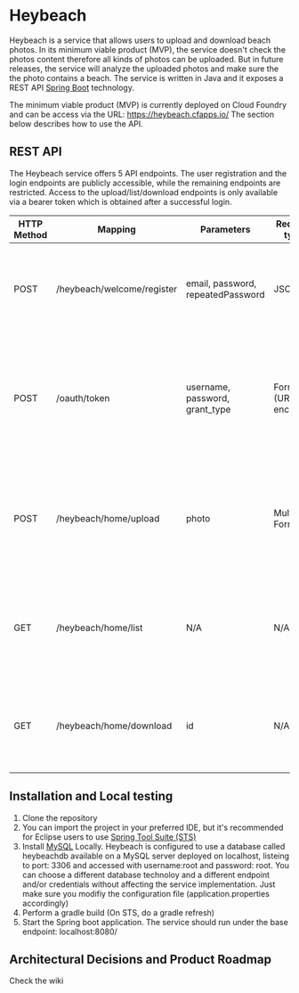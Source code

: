 # Heybeach

Heybeach is a service that allows users to upload and download beach photos. In its minimum viable product (MVP), the service doesn't check the photos content therefore all kinds of photos can be uploaded. But in future releases, the service will analyze the uploaded photos and make sure the the photo contains a beach. The service is written in Java and it exposes a REST API [Spring Boot](https://projects.spring.io/spring-boot/) technology.

The minimum viable product (MVP) is currently deployed on Cloud Foundry and can be access via the URL: https://heybeach.cfapps.io/
The section below describes how to use the API.

## REST API
The Heybeach service offers 5 API endpoints. The user registration and the login endpoints are publicly accessible, while the remaining endpoints are restricted. Access to the upload/list/download endpoints is only available via a bearer token which is obtained after a successful login.  

| HTTP Method | Mapping | Parameters | Request type | Authentication |Description |
| --- |--- | --- | --- | --- | --- |
| POST | /heybeach/welcome/register | email, password, repeatedPassword | JSON | N/A |Registers a new user. email: must have a valid email format xxx@yyy.zz password and repeatedPassword must be identical  |
| POST | /oauth/token | username, password, grant_type | Form (URL-encoded) | Basic Authentication: username: "heybeachapiclientid", password: "Ob747dilVK" | User login. username should be set to the registered user's email, password should be set the registered user password. grant_type must be set to the value 'password' |
| POST | /heybeach/home/upload | photo | Multipart Form | Bearer token |Uploads a photo for the authenticated user. the parameter photo is set to the photo's file. Accepted content types: image/jpeg and image/png |
| GET | /heybeach/home/list | N/A | N/A | Bearer token | Lists all photo's info for the authentication user. The response is a JSON array. Each elements contain a photo's info: id, name, type |
|GET | /heybeach/home/download | id | N/A | Bearer token | Downloads one photo that was uploaded by the authenticated user identified by id (that can be fetched by a /list request) |
## Installation and Local testing
1. Clone the repository
2. You can import the project in your preferred IDE, but it's recommended for Eclipse users to use [Spring Tool Suite (STS)](https://spring.io/tools)
3. Install [MySQL](https://dev.mysql.com/downloads) Locally. Heybeach is configured to use a database called heybeachdb available on a MySQL server deployed on localhost, listeing to port: 3306 and accessed with username:root and password: root. You can choose a different database technoloy and a different endpoint and/or credentials without affecting the service implementation. Just make sure you modifiy the configuration file (application.properties accordingly)
4. Perform a gradle build (On STS, do a gradle refresh)
5. Start the Spring boot application. The service should run under the base endpoint: localhost:8080/

## Architectural Decisions and Product Roadmap
Check the wiki
